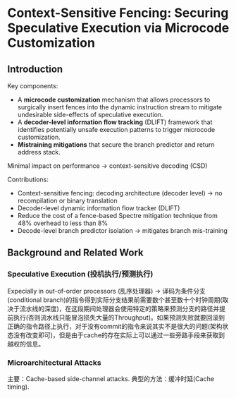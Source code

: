 # Context-Sensitive Fencing: Securing Speculative Execution via Microcode Customization

## Introduction

Key components:

- A **microcode customization** mechanism that allows processors to surgically insert fences into the dynamic instruction stream to mitigate undesirable side-effects of speculative execution.
- A **decoder-level information flow tracking** (DLIFT) framework that identifies potentially unsafe execution patterns to trigger microcode customization.
- **Mistraining mitigations** that secure the branch predictor and return address stack.

Minimal impact on performance -> context-sensitive decoding (CSD)

Contributions:

- Context-sensitive fencing: decoding architecture (decoder level) -> no recompilation or binary translation
- Decoder-level dynamic information flow tracker (DLIFT)
- Reduce the cost of a fence-based Spectre mitigation technique from 48% overhead to less than 8%
- Decode-level branch predictor isolation -> mitigates branch mis-training

## Background and Related Work

### Speculative Execution (投机执行/预测执行)

Expecially in out-of-order processors (乱序处理器) -> 译码为条件分支(conditional branch)的指令得到实际分支结果前需要数个甚至数十个时钟周期(取决于流水线的深度)，在这段期间处理器会使用特定的策略来预测分支的路径并提前执行(否则流水线只能冒泡损失大量的Throughput)。如果预测失败就要回滚到正确的指令路径上执行，对于没有commit的指令来说其实不是很大的问题(架构状态没有改变即可)，但是由于cache的存在实际上可以通过一些旁路手段来获取到越权的信息。

### Microarchitectural Attacks

主要：Cache-based side-channel attacks. 典型的方法：缓冲时延(Cache timing).